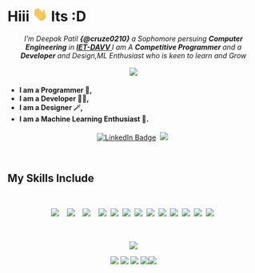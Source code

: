 


<h1>Hiii <img src="https://raw.githubusercontent.com/ABSphreak/ABSphreak/master/gifs/Hi.gif" width="30px"> Its :D</h1>




<p align="center">
<em>
I’m Deepak Patil <strong>{@cruze0210} </strong> a Sophomore persuing <strong> Computer Engineering</strong> in <strong><a href="https://www.ietdavv.edu.in/">IET-DAVV 
</a></strong> I am A <b>Competitive Programmer </b> and a <b> Developer</b> and Design,ML Enthusiast who is keen to learn and Grow 
</em>
</p>



<p align="center">
  <img align="center" src="https://media.tenor.com/UttC4AITYR4AAAAd/full-stack-developer.gif" width="450" />
</p>

<h4>
  
* I am a Programmer 📝,
* I am a Developer 👨‍💻,
* I am a Designer 🪄,
* I am a Machine Learning Enthusiast 🧩.

</h4>

<p align="center">
<a href="https://www.linkedin.com/in/deepak-patil-1625a8175/"><img src="https://img.shields.io/badge/-@deepakpatil-0077B5?style=flat-square&amp;labelColor=0077B5&amp;logo=LinkedIn&amp;link=https://www.linkedin.com/in/deepak-patil-1625a8175/" alt="LinkedIn Badge"></a>&nbsp;
<a href = "mailto:depuadi94@gmail.com"><img src="https://img.shields.io/badge/-@deepuadi94@gmail.com-D14836?style=flat-square&amp;&logo=gmail&logoColor=white"/></a>&nbsp;
</p>

&nbsp; &nbsp;
<br />

<left></left>

<h2>My Skills Include</h2>
<br />
<p align="center">
<img src="https://img.icons8.com/color/2x/c-plus-plus-logo.png" width="60" />&nbsp &nbsp
<img src="https://img.icons8.com/office/2x/react.png" width="60" />&nbsp &nbsp
<img src="https://img.icons8.com/color/2x/html-5.png" width="60" />&nbsp &nbsp
<img src="https://img.icons8.com/fluency/2x/css3.png" width="60" />&nbsp
<img src="https://img.icons8.com/color/2x/javascript.png" width="60" />&nbsp
<img src="https://img.icons8.com/color/2x/android-studio--v3.png" width="60" />&nbsp
<img src="https://img.icons8.com/color/2x/java-coffee-cup-logo.png" width="60" />&nbsp
<img src="https://img.icons8.com/color/2x/python.png" width="60" />&nbsp
<img src="https://img.icons8.com/color/2x/figma.png" width="60" />&nbsp
<img src="https://img.icons8.com/external-tal-revivo-color-tal-revivo/2x/external-netlify-a-cloud-computing-company-that-offers-hosting-and-serverless-backend-services-for-static-websites-logo-color-tal-revivo.png" width="60" />&nbsp
<img src="https://img.icons8.com/color/2x/firebase.png" width="60" />&nbsp
<img src="https://img.icons8.com/color/2x/git.png" width="60" />&nbsp
 <img src="https://img.icons8.com/color/2x/nodejs.png" width="60" />&nbsp
</p>
<br />
  
  <p align="center">
    <img  align="center" src="https://github-readme-streak-stats.herokuapp.com?user=DeepakkPatil&mode=weekly"/>
</p>

<div align="center">

![](https://github-profile-summary-cards.vercel.app/api/cards/profile-details?username=DeepakkPatil&theme=2077)
 ![](https://github-profile-summary-cards.vercel.app/api/cards/most-commit-language?username=DeepakkPatil&theme=2077) 
![](https://github-profile-summary-cards.vercel.app/api/cards/most-commit-language?username=DeepakkPatil&theme=2077) 
 ![](https://github-profile-summary-cards.vercel.app/api/cards/stats?username=DeepakkPatil&theme=2077)![](https://github-profile-summary-cards.vercel.app/api/cards/productive-time?username=DeepakkPatil&theme=2077)

</div>
